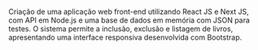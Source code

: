Criação de uma aplicação web front-end utilizando React JS e Next JS, com API em Node.js e uma base de dados em memória com JSON para testes. O sistema permite a inclusão, exclusão e listagem de livros, apresentando uma interface responsiva desenvolvida com Bootstrap.
